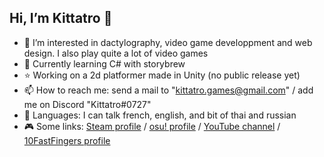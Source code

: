 ## Hi, I’m Kittatro 👋
- 👀 I’m interested in dactylography, video game developpment and web design. I also play quite a lot of video games
- 🌱 Currently learning C# with storybrew
- ⭐ Working on a 2d platformer made in Unity (no public release yet)
- 📫 How to reach me: send a mail to "kittatro.games@gmail.com" / add me on Discord "Kittatro#0727"
- 📙 Languages: I can talk french, english, and bit of thai and russian
- 🎮 Some links: [Steam profile](https://steamcommunity.com/id/kittatro) / [osu! profile](osu.ppy.sh/users/kittatro) / [YouTube channel](https://www.youtube.com/channel/kittatro) / [10FastFingers profile](https://10fastfingers.com/user/2571656/)
<!---
Kittatro/Kittatro is a ✨ special ✨ repository because its `README.md` (this file) appears on your GitHub profile.
You can click the Preview link to take a look at your changes.
--->
